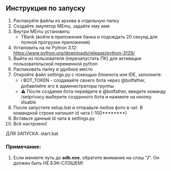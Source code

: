 ## Инструкция по запуску
1. Распакуйте файлы из архива в отдельную папку
2. Создайте эмулятор MEmu, задайте ему имя
3. Внутри MEmu установить:
   - TBank (войти в приложение банка и подождать 20 секунд для полной прогрузки приложения)
4. Установить на пк Python 3.12: https://www.python.org/downloads/release/python-3129/
5. Выйти из пользователя (перезапустить ПК) для активации пользовательской переменной python
6. Распаковать папку в удобное место
7. Откройте файл settings.py с помощью блокнота или IDE, заполните:
   - ℹ️ BOT_TOKEN - создавайте своего бота через @botfather, добавляйте его в администраторы группы
   - ⚠️ После создания бота перейдите в @botfather, введите команду 
/setprivacy
выберите созданного бота и нажмите на кнопку disable
8. После запустите setup.bat и отправьте любое фото в чат. В командной строке напишет id чата (-100********)
9. Вставьте данный id чата в settings.py
10. Всё настроено!

ДЛЯ ЗАПУСКА: start.bat


### Примечание:
1. Если меняете путь до **adb.exe**, обратите внимание на слэш "**/**". Он должен быть НЕ БЭК-СЛЭШЕМ!
